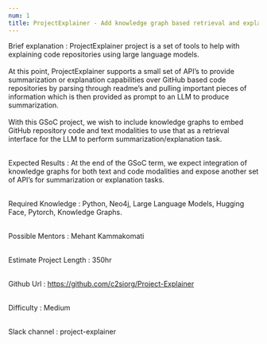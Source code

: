 ```yaml
---
num: 1
title: ProjectExplainer - Add knowledge graph based retrieval and explanation APIs for code and text modalities in documentation.
---
```

Brief explanation
: ProjectExplainer project is a set of tools to help with explaining code repositories using large language models.
<br><br>
At this point, ProjectExplainer supports a small set of API’s to provide summarization or explanation capabilities over GitHub based code repositories by parsing through readme’s and pulling important pieces of information which is then provided as prompt to an LLM to produce summarization.
<br><br>
With this GSoC project, we wish to include knowledge graphs to embed GitHub repository code and text  modalities to use that as a retrieval interface for the LLM to perform summarization/explanation task.
<br><br>

Expected Results
: At the end of the GSoC term, we expect integration of knowledge graphs for both text and code modalities and expose another set of API’s for summarization or explanation tasks.
<br><br>

Required Knowledge
: Python, Neo4j, Large Language Models, Hugging Face, Pytorch, Knowledge Graphs.
<br><br>

Possible Mentors
: Mehant Kammakomati
<br><br>

Estimate Project Length
: 350hr
<br><br>

Github Url
: <a href="https://github.com/c2siorg/Project-Explainer" target="_blank">https://github.com/c2siorg/Project-Explainer</a>
<br><br>

Difficulty
:  Medium
<br><br>

Slack channel
: project-explainer
<br><br>